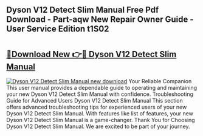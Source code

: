 ## Dyson V12 Detect Slim Manual Free Pdf Download - Part-aqw New Repair Owner Guide - User Service Edition t1S02

# <h2><a href="http://bc44578.oget.top/?id=Dyson+V12+Detect+Slim+Manual">🔗Download New 👉🔴 Dyson V12 Detect Slim Manual</a></h2>

[![Dyson V12 Detect Slim Manual new download](https://i.imgur.com/5g1atiW.png)](http://bc44578.oget.top/?id=Dyson+V12+Detect+Slim+Manual)
Your Reliable Companion This user manual provides a dependable guide to operating and maintaining your new Dyson V12 Detect Slim Manual with confidence. Troubleshooting Guide for Advanced Users Dyson V12 Detect Slim Manual This section offers advanced troubleshooting tips for experienced users of your new Dyson V12 Detect Slim Manual. With features like list of features, your new Dyson V12 Detect Slim Manual is a game-changer. Thank You for Choosing Dyson V12 Detect Slim Manual. We are excited to be part of your journey.
